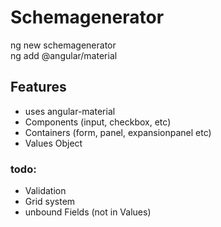 # Schemagenerator

ng new schemagenerator  
ng add @angular/material

## Features
- uses angular-material
- Components (input, checkbox, etc)
- Containers (form, panel, expansionpanel etc)
- Values Object


### todo:
- Validation
- Grid system
- unbound Fields (not in Values)



